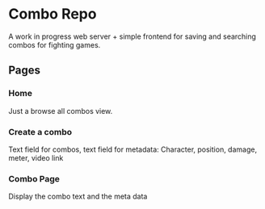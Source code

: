 # Combo Repo

A work in progress web server + simple frontend for saving and searching combos for fighting games.


## Pages

### Home

Just a browse all combos view.

### Create a combo

Text field for combos, text field for metadata:
Character, position, damage, meter, video link

### Combo Page

Display the combo text and the meta data
